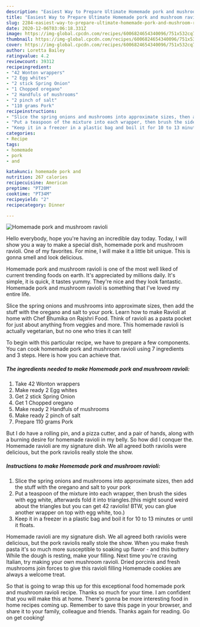 ```yaml
---
description: "Easiest Way to Prepare Ultimate Homemade pork and mushroom ravioli"
title: "Easiest Way to Prepare Ultimate Homemade pork and mushroom ravioli"
slug: 2284-easiest-way-to-prepare-ultimate-homemade-pork-and-mushroom-ravioli
date: 2020-12-06T03:06:18.331Z
image: https://img-global.cpcdn.com/recipes/6006824654340096/751x532cq70/homemade-pork-and-mushroom-ravioli-recipe-main-photo.jpg
thumbnail: https://img-global.cpcdn.com/recipes/6006824654340096/751x532cq70/homemade-pork-and-mushroom-ravioli-recipe-main-photo.jpg
cover: https://img-global.cpcdn.com/recipes/6006824654340096/751x532cq70/homemade-pork-and-mushroom-ravioli-recipe-main-photo.jpg
author: Loretta Bailey
ratingvalue: 4.2
reviewcount: 39312
recipeingredient:
- "42 Wonton wrappers"
- "2 Egg whites"
- "2 stick Spring Onion"
- "1 Chopped oregano"
- "2 Handfuls of mushrooms"
- "2 pinch of salt"
- "110 grams Pork"
recipeinstructions:
- "Slice the spring onions and mushrooms into approximate sizes, then add the stuff with the oregano and salt to your pork"
- "Put a teaspoon of the mixture into each wrapper, then brush the sides with egg white, afterwards fold it into triangles.(this might sound weird about the triangles but you can get 42 raviolis! BTW, you can glue another wrapper on top with egg white, too.)"
- "Keep it in a freezer in a plastic bag and boil it for 10 to 13 minutes or until it floats."
categories:
- Recipe
tags:
- homemade
- pork
- and

katakunci: homemade pork and 
nutrition: 267 calories
recipecuisine: American
preptime: "PT20M"
cooktime: "PT34M"
recipeyield: "2"
recipecategory: Dinner

---
```



![Homemade pork and mushroom ravioli](https://img-global.cpcdn.com/recipes/6006824654340096/751x532cq70/homemade-pork-and-mushroom-ravioli-recipe-main-photo.jpg)

Hello everybody, hope you're having an incredible day today. Today, I will show you a way to make a special dish, homemade pork and mushroom ravioli. One of my favorites. For mine, I will make it a little bit unique. This is gonna smell and look delicious.

Homemade pork and mushroom ravioli is one of the most well liked of current trending foods on earth. It's appreciated by millions daily. It's simple, it is quick, it tastes yummy. They're nice and they look fantastic. Homemade pork and mushroom ravioli is something that I've loved my entire life.

Slice the spring onions and mushrooms into approximate sizes, then add the stuff with the oregano and salt to your pork. Learn how to make Ravioli at home with Chef Bhumika on Rajshri Food. Think of ravioli as a pasta pocket for just about anything from veggies and more. This homemade ravioli is actually vegetarian, but no one who tries it can tell!


To begin with this particular recipe, we have to prepare a few components. You can cook homemade pork and mushroom ravioli using 7 ingredients and 3 steps. Here is how you can achieve that.

<!--inarticleads1-->

##### The ingredients needed to make Homemade pork and mushroom ravioli:

1. Take 42 Wonton wrappers
1. Make ready 2 Egg whites
1. Get 2 stick Spring Onion
1. Get 1 Chopped oregano
1. Make ready 2 Handfuls of mushrooms
1. Make ready 2 pinch of salt
1. Prepare 110 grams Pork


But I do have a rolling pin, and a pizza cutter, and a pair of hands, along with a burning desire for homemade ravioli in my belly. So how did I conquer the. Homemade ravioli are my signature dish. We all agreed both raviolis were delicious, but the pork raviolis really stole the show. 

<!--inarticleads2-->

##### Instructions to make Homemade pork and mushroom ravioli:

1. Slice the spring onions and mushrooms into approximate sizes, then add the stuff with the oregano and salt to your pork
1. Put a teaspoon of the mixture into each wrapper, then brush the sides with egg white, afterwards fold it into triangles.(this might sound weird about the triangles but you can get 42 raviolis! BTW, you can glue another wrapper on top with egg white, too.)
1. Keep it in a freezer in a plastic bag and boil it for 10 to 13 minutes or until it floats.


Homemade ravioli are my signature dish. We all agreed both raviolis were delicious, but the pork raviolis really stole the show. When you make fresh pasta it&#39;s so much more susceptible to soaking up flavor - and this buttery While the dough is resting, make your filling. Next time you&#39;re craving Italian, try making your own mushroom ravioli. Dried porcinis and fresh mushrooms join forces to give this ravioli filling Homemade cookies are always a welcome treat. 

So that is going to wrap this up for this exceptional food homemade pork and mushroom ravioli recipe. Thanks so much for your time. I am confident that you will make this at home. There's gonna be more interesting food in home recipes coming up. Remember to save this page in your browser, and share it to your family, colleague and friends. Thanks again for reading. Go on get cooking!
